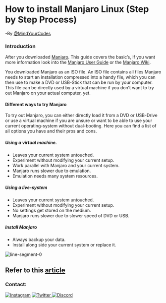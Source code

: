 # How to install Manjaro Linux (Step by Step Process)
\-By [@MindYourCodes](www.github.com/mindyourcodes)


### Introduction

After you downloaded [Manjaro](https://manjaro.org/download). This guide covers the basic’s, If you want more information look into the [Manjaro User Guide](https://manjaro.org/support/userguide/) or the [Manjaro Wiki](https://wiki.manjaro.org/).

You downloaded Manjaro as an ISO file. An ISO file contains all files Manjaro needs to start an installation compressed into a handy file, which you can then use to make a DVD or USB-Stick that can be run by your computer. This file can be directly used by a virtual machine if you don’t want to try out Manjaro on your actual computer, yet.

#### Different ways to try Manjaro

To try out Manjaro, you can either directly load it from a DVD or USB-Drive or use a virtual machine if you are unsure or want to be able to use your current operating-system without dual-booting. Here you can find a list of all options you have and their pros and cons.

##### Using a virtual machine.
- Leaves your current system untouched.
- Experiment without modifying your current setup.
- Work parallel with Manjaro and your current system.
- Manjaro runs slower due to emulation.
- Emulation needs many system resources.


##### Using a live-system

- Leaves your current system untouched.
- Experiment without modifying your current setup.
- No settings get stored on the medium.
- Manjaro runs slower due to slower speed of DVD or USB.

##### Install Manjaro

- Always backup your data.
- Install along side your current system or replace it.

![line-segment-0](https://manjaro.org/img/support/firststeps-overview.png#center':size=460')


## Refer to this [article](https://manjaro.org/support/firststeps/)





### Contact:
<a href="https://www.instagram.com/ankitraj_707/">
<img alt="Instagram" src="https://img.shields.io/badge/Instagram%20-%23000000.svg?&style=for-the-badge&logo=Instagram&logoColor=white"/></a>
<a href="https://twitter.com/Ankitraj7079">
<img alt="Twitter" src="https://img.shields.io/badge/Twitter%20-%231DA1F2.svg?&style=for-the-badge&logo=Twitter&logoColor=white"</a>
<a href="https://discord.com/channels/@me/798505744843538432">
<img alt="Discord" src="https://img.shields.io/badge/Discord%20-%237289DA.svg?&style=for-the-badge&logo=discord&logoColor=white"/></a>



